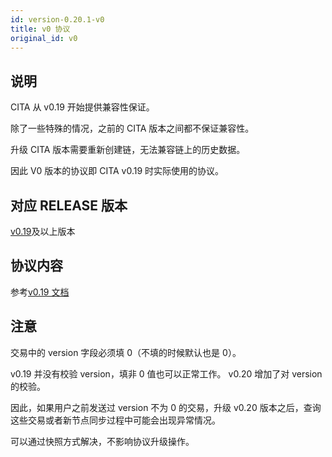 ```yaml
---
id: version-0.20.1-v0
title: v0 协议
original_id: v0
---
```

## 说明

CITA 从 v0.19 开始提供兼容性保证。

除了一些特殊的情况，之前的 CITA 版本之间都不保证兼容性。

升级 CITA 版本需要重新创建链，无法兼容链上的历史数据。

因此 V0 版本的协议即 CITA v0.19 时实际使用的协议。

## 对应 RELEASE 版本

[v0.19](https://github.com/cryptape/cita/releases/tag/v0.19)及以上版本

## 协议内容

参考[v0.19 文档](https://github.com/cryptape/cita/releases/tag/v0.19)

## 注意

交易中的 version 字段必须填 0（不填的时候默认也是 0）。

v0.19 并没有校验 version，填非 0 值也可以正常工作。 v0.20 增加了对 version 的校验。

因此，如果用户之前发送过 version 不为 0 的交易，升级 v0.20 版本之后，查询这些交易或者新节点同步过程中可能会出现异常情况。

可以通过快照方式解决，不影响协议升级操作。